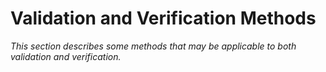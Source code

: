 # Validation and Verification Methods

*This section describes some methods that may be applicable to both validation and verification.*
